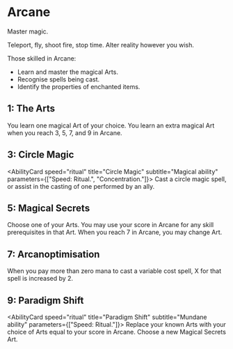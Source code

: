 # Arcane

Master magic.

Teleport, fly, shoot fire, stop time. Alter reality however you wish.

Those skilled in Arcane:

- Learn and master the magical Arts.
- Recognise spells being cast.
- Identify the properties of enchanted items.

## 1: The Arts

<AbilityCard
speed="enhancement"
title="The Arts"
subtitle="Enhancement">
You learn one magical Art of your choice. You learn an extra magical Art when you reach 3, 5, 7, and 9 in Arcane.
</AbilityCard>

## 3: Circle Magic

<AbilityCard
speed="ritual"
title="Circle Magic"
subtitle="Magical ability"
parameters={["Speed: Ritual.", "Concentration."]}>
Cast a circle magic spell, or assist in the casting of one performed by an ally.
</AbilityCard>

## 5: Magical Secrets

<AbilityCard
speed="enhancement"
title="Magical Secrets"
subtitle="Enhancement">
Choose one of your Arts. You may use your score in Arcane for any skill prerequisites in that Art. When you reach 7 in Arcane, you may change Art.
</AbilityCard>

## 7: Arcanoptimisation

<AbilityCard
speed="enhancement"
title="Arcanoptimisation"
subtitle="Enhancement">
When you pay more than zero mana to cast a variable cost spell, X for that spell is increased by 2.
</AbilityCard>

## 9: Paradigm Shift

<AbilityCard
speed="ritual"
title="Paradigm Shift"
subtitle="Mundane ability"
parameters={["Speed: Ritual."]}>
Replace your known Arts with your choice of Arts equal to your score in Arcane. Choose a new Magical Secrets Art.
</AbilityCard>
